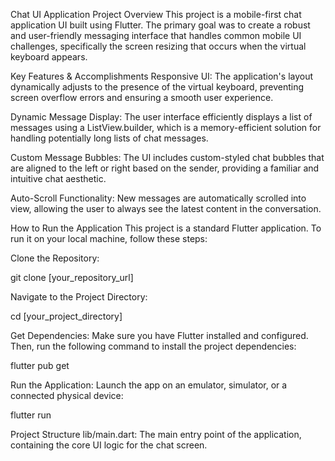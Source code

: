 Chat UI Application
Project Overview
This project is a mobile-first chat application UI built using Flutter. The primary goal was to create a robust and user-friendly messaging interface that handles common mobile UI challenges, specifically the screen resizing that occurs when the virtual keyboard appears.

Key Features & Accomplishments
Responsive UI: The application's layout dynamically adjusts to the presence of the virtual keyboard, preventing screen overflow errors and ensuring a smooth user experience.

Dynamic Message Display: The user interface efficiently displays a list of messages using a ListView.builder, which is a memory-efficient solution for handling potentially long lists of chat messages.

Custom Message Bubbles: The UI includes custom-styled chat bubbles that are aligned to the left or right based on the sender, providing a familiar and intuitive chat aesthetic.

Auto-Scroll Functionality: New messages are automatically scrolled into view, allowing the user to always see the latest content in the conversation.

How to Run the Application
This project is a standard Flutter application. To run it on your local machine, follow these steps:

Clone the Repository:

git clone [your_repository_url]

Navigate to the Project Directory:

cd [your_project_directory]

Get Dependencies:
Make sure you have Flutter installed and configured. Then, run the following command to install the project dependencies:

flutter pub get

Run the Application:
Launch the app on an emulator, simulator, or a connected physical device:

flutter run

Project Structure
lib/main.dart: The main entry point of the application, containing the core UI logic for the chat screen.